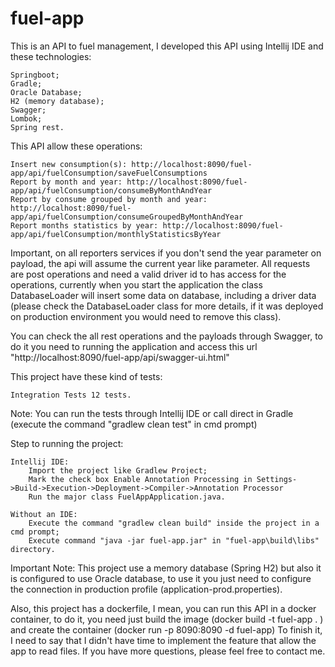 # fuel-app

This is an API to fuel management, I developed this API using Intellij IDE and these technologies:

    Springboot;
    Gradle;
    Oracle Database;
    H2 (memory database);
    Swagger;
    Lombok;
    Spring rest.

This API allow these operations:

	Insert new consumption(s): http://localhost:8090/fuel-app/api/fuelConsumption/saveFuelConsumptions
	Report by month and year: http://localhost:8090/fuel-app/api/fuelConsumption/consumeByMonthAndYear
	Report by consume grouped by month and year: http://localhost:8090/fuel-app/api/fuelConsumption/consumeGroupedByMonthAndYear
	Report months statistics by year: http://localhost:8090/fuel-app/api/fuelConsumption/monthlyStatisticsByYear
	
Important, on all reporters services if you don't send the year parameter on payload, the api will assume the current year like parameter.
All requests are post operations and need a valid driver id to has access for the operations, currently when you start the application the class DatabaseLoader will insert some data on database, including a driver data (please check the DatabaseLoader class for more details, if it was deployed on production environment you would need to remove this class).
	
You can check the all rest operations and the payloads through Swagger, to do it you need to running the application and access this url "http://localhost:8090/fuel-app/api/swagger-ui.html"

This project have these kind of tests:

    Integration Tests 12 tests.


Note: You can run the tests through Intellij IDE or call direct in Gradle (execute the command "gradlew clean test" in cmd prompt)

Step to running the project:

    Intellij IDE:
        Import the project like Gradlew Project;
        Mark the check box Enable Annotation Processing in Settings->Build->Execution->Deployment->Compiler->Annotation Processor
        Run the major class FuelAppApplication.java.

    Without an IDE:
        Execute the command "gradlew clean build" inside the project in a cmd prompt;
        Execute command "java -jar fuel-app.jar" in "fuel-app\build\libs" directory.

Important Note: This project use a memory database (Spring H2) but also it is configured to use Oracle database, to use it you just need to configure the connection in production profile (application-prod.properties).

Also, this project has a dockerfile, I mean, you can run this API in a docker container, to do it, you need just build the image (docker build -t fuel-app . ) and create the container (docker run -p 8090:8090 -d fuel-app)
To finish it, I need to say that I didn't have time to implement the feature that allow the app to read files. If you have more questions, please feel free to contact me.
